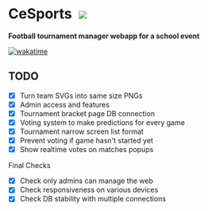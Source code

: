 # CeSports &nbsp;<img src="https://visitor-badge.laobi.icu/badge?page_id=jorge-lopz.cesports">

**Football tournament manager webapp for a school event**

[![wakatime](https://wakatime.com/badge/user/43299b95-37b5-4319-89dd-7bbef7fb1dcb/project/c97cbd33-1164-4dc6-88b0-50f17e6377bb.svg)]([https://wakatime.com/badge/user/@jorge-lopz/project/cesports](https://wakatime.com/badge/user/43299b95-37b5-4319-89dd-7bbef7fb1dcb/project/c97cbd33-1164-4dc6-88b0-50f17e6377bb.svg))

## TODO

- [x] Turn team SVGs into same size PNGs
- [x] Admin access and features
- [x] Tournament bracket page DB connection
- [x] Voting system to make predictions for every game
- [x] Tournament narrow screen list format
- [x] Prevent voting if game hasn't started yet
- [x] Show realtime votes on matches popups

Final Checks

- [x] Check only admins can manage the web
- [x] Check responsiveness on various devices
- [x] Check DB stability with multiple connections
